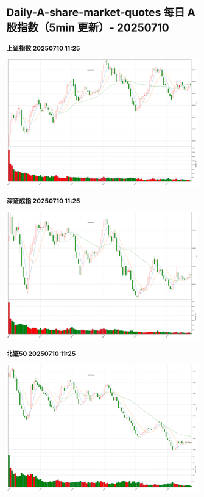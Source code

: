 
# Daily-A-share-market-quotes 每日 A 股指数（5min 更新）- 20250710

### 上证指数 20250710 11:25
![](./fig/2025/7/20250710-sh000001.png)

### 深证成指 20250710 11:25
![](./fig/2025/7/20250710-sz399001.png)

### 北证50 20250710 11:25
![](./fig/2025/7/20250710-bj899050.png)
